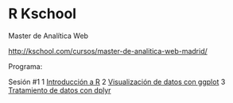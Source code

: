 # R Kschool

Master de Analítica Web

http://kschool.com/cursos/master-de-analitica-web-madrid/

Programa:

Sesión #1
1 [Introducción a R](04-Intro-To-R)
2 [Visualización de datos con ggplot](03-Data-Viz)
3 [Tratamiento de datos con dplyr](05-Data-Wrangling)

